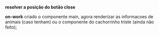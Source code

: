 
**resolver a posição do botão close**

**on-work** criado o componente main, agora renderizar as informacoes de animais (caso tenham) ou o componente do cachorrinho triste (ainda não feito);
